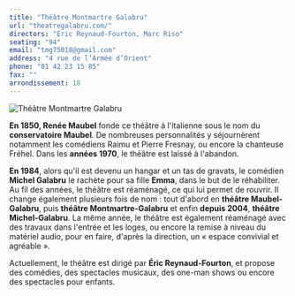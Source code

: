 ```yaml
---
title: "Théâtre Montmartre Galabru"
url: "theatregalabru.com/"
directors: "Eric Reynaud-Fourton, Marc Riso"
seating: "94"
email: "tmg75018@gmail.com"
address: "4 rue de l’Armée d’Orient"
phone: "01 42 23 15 85"
fax: ""
arrondissement: 18
---
```


![Théâtre Montmartre Galabru](../images/18eme/theatre-montmartre-galabru/theatre-montmartre-galabru-1.jpg)

**En 1850, Renée Maubel** fonde ce théâtre à l'italienne sous le nom du **conservatoire Maubel**. De nombreuses personnalités y séjournèrent notamment les comédiens Raimu et Pierre Fresnay, ou encore la chanteuse Fréhel. Dans les **années 1970**, le théâtre est laissé à l'abandon.

**En 1984**, alors qu'il est devenu un hangar et un tas de gravats, le comédien **Michel Galabru** le rachète pour sa fille **Emma**, dans le but de le réhabiliter. Au fil des années, le théâtre est réaménagé, ce qui lui permet de rouvrir. Il change également plusieurs fois de nom : tout d'abord en **théâtre Maubel-Galabru**, puis **théâtre Montmartre-Galabru** et enfin **depuis 2004**, **théâtre Michel-Galabru**. La même année, le théâtre est également réaménagé avec des travaux dans l'entrée et les loges, ou encore la remise à niveau du matériel audio, pour en faire, d'après la direction, un « espace convivial et agréable ».

Actuellement, le théâtre est dirigé par **Éric Reynaud-Fourton**, et propose des comédies, des spectacles musicaux, des one-man shows ou encore des spectacles pour enfants.


